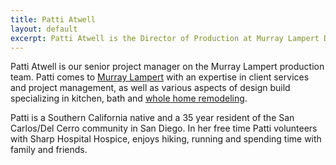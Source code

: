 ```yaml
---
title: Patti Atwell
layout: default
excerpt: Patti Atwell is the Director of Production at Murray Lampert Design, Build, Remodel in San Diego. Visit to learn more about Patti and the Murray Lampert team.
---
```


Patti Atwell is our senior project manager on the Murray Lampert production team. Patti comes to [Murray Lampert](/) with an expertise in client services and project management, as well as various aspects of design build specializing in kitchen, bath and [whole home remodeling](/san-diego-home-remodel-services).

Patti is a Southern California native and a 35 year resident of the San Carlos/Del Cerro community in San Diego. In her free time Patti volunteers with Sharp Hospital Hospice, enjoys hiking, running and spending time with family and friends.
